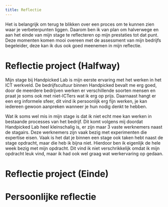 ```yaml
---
title: Reflectie
---
```

Het is belangrijk om terug te blikken over een proces om te kunnen zien waar je verbeterpunten liggen. Daarom ben ik van plan om halverwege en aan het einde van mijn stage te reflecteren op mijn prestaties tot dat punt. Deze momenten komen mooi overeen met de assessment van mijn bedrijfs begeleider, deze kan ik dus ook goed meenemen in mijn reflectie.

# Reflectie project (Halfway)
Mijn stage bij Handpicked Lab is mijn eerste ervaring met het werken in het ICT werkveld. De bedrijfscultuur binnen Handpicked bevalt me erg goed, door de meerdere bedrijven werken er verschillende soorten mensen en praat je soms ook met niet-ICTers wat ik erg op prijs. Daarnaast hangt er een erg informele sfeer, dit vind ik persoonlijk erg fijn werken, je kan iedereen gewoon aanpreken wanneer je hun nodig denkt te hebben. 

Wat ik soms wel mis in mijn stage is dat ik niet echt mee kan werken in bestaande processes van het bedrijf. Dit komt volgens mij doordat Handpicked Lab heel kleinschalig is, er zijn maar 3 vaste werknemers naast de stagairs. Deze werknemers zijn vaak bezig met experimenten die expertise eisen. Vaak is het dat je binnen een stage ook taken hebt naast de stage opdracht, maar die heb ik bijna niet. Hierdoor ben ik eigenlijk de hele week bezig met mijn opdracht. Dit vind ik niet verschrikkelijk omdat ik mijn opdracht leuk vind, maar ik had ook wel graag wat werkervaring op gedaan.

# Reflectie project (Einde)


# Persoonlijke reflectie
